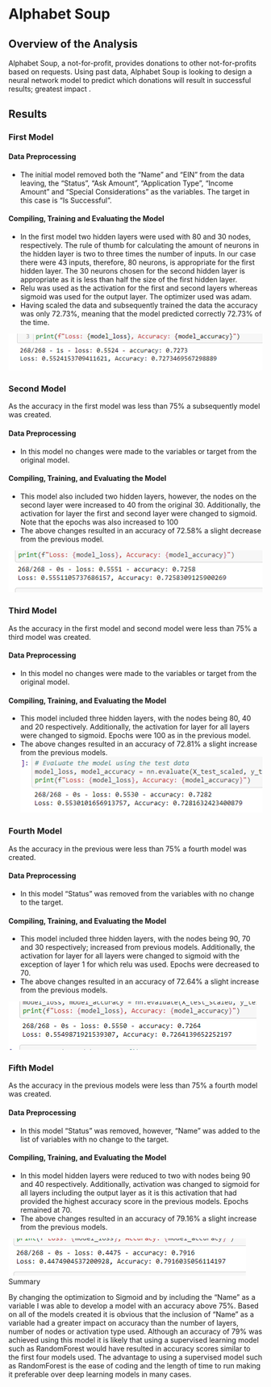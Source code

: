 <h1>Alphabet Soup</h1>
<h2>Overview of the Analysis</h2>
<p>Alphabet Soup, a not-for-profit, provides donations to other not-for-profits based on requests.  Using past data, Alphabet Soup is looking to design a neural network model to predict which donations will result in successful results; greatest impact .</p>
<h2>Results</h2>
<h3>First Model</h3>
<h4>Data Preprocessing</h4>
<ul>
<li>The initial model removed both the “Name” and “EIN” from the data leaving, the “Status”, “Ask Amount”, “Application Type”, “Income Amount” and “Special Considerations” as the variables.  The target in this case is “Is Successful”. </li>
</ul>
<h4>Compiling, Training and Evaluating the Model</h4>
<ul>
<li>In the first model two hidden layers were used with 80 and 30 nodes, respectively.   The rule of thumb for calculating the amount of neurons in the hidden layer is two to three times the number of inputs.  In our case there were 43 inputs, therefore, 80 neurons, is appropriate for the first hidden layer.  The 30 neurons chosen for the second hidden layer is appropriate as it is less than half the size of the first hidden layer.<//li>
<li>Relu was used as the activation for the first and second layers whereas sigmoid was used for the output layer. The optimizer used was adam.</li>
<li>Having scaled the data and subsequently trained the data the accuracy was only 72.73%, meaning that the model predicted correctly 72.73% of the time.</li>
</ul>
<img src="https://github.com/bedwardssmith/Neural_Network_Charity_Analysis/blob/main/Images/Original.png">
<h3>Second Model</h3>
<p>As the accuracy in the first model was less than 75% a subsequently model was created.</p>
<h4>Data Preprocessing</h4>
<ul>
<li>In this model no changes were made to the variables or target from the original model.</li>
</ul>
<h4>Compiling, Training, and Evaluating the Model</h4>
<ul>
<li>This model also included two hidden layers, however, the nodes on the second layer were increased to 40 from the original 30.  Additionally, the activation for layer the first and second layer were changed to sigmoid.  Note that the epochs was also increased to 100</li>
<li>The above changes resulted in an accuracy of 72.58% a slight decrease from the previous model.</li>
</ul>
<img src="https://github.com/bedwardssmith/Neural_Network_Charity_Analysis/blob/main/Images/Optimization_1.png">
<h3>Third Model</h3>
<p>As the accuracy in the first model and second model were less than 75% a third model was created.</p>
<h4>Data Preprocessing</h4>
<ul>
<li>In this model no changes were made to the variables or target from the original model.</li>
</ul>
<h4>Compiling, Training, and Evaluating the Model</h4>
<ul>
<li>This model included three hidden layers, with the nodes being 80, 40 and 20 respectively.  Additionally, the activation for layer for all layers were changed to sigmoid.  Epochs were 100 as in the previous model.</li>
<li>The above changes resulted in an accuracy of 72.81% a slight increase from the previous models.</li>
<img src="https://github.com/bedwardssmith/Neural_Network_Charity_Analysis/blob/main/Images/Optimization_2.png">
</ul>
<h3>Fourth Model</h3>
<p>As the accuracy in the previous were less than 75% a fourth model was created.</p>
<h4>Data Preprocessing</h4>
<ul>
<li>In this model “Status” was removed from the variables with no change to the target. </li>
</ul>
<h4>Compiling, Training, and Evaluating the Model</h4>
<ul>
<li>This model included three hidden layers, with the nodes being 90, 70 and 30 respectively; increased from previous models.  Additionally, the activation for layer for all layers were changed to sigmoid with the exception of layer 1 for which relu was used.  Epochs were decreased to 70. </li>
<li>The above changes resulted in an accuracy of 72.64% a slight increase from the previous models.</li>
</ul>
<img src="https://github.com/bedwardssmith/Neural_Network_Charity_Analysis/blob/main/Images/Optimization_3.png">
<h3>Fifth Model</h3>
<p>As the accuracy in the previous models were less than 75% a fourth model was created.</p>
<h4>Data Preprocessing</h4>
<ul>
<li>In this model “Status” was removed, however, “Name” was added to the list of variables with no change to the target. </li>
</ul>
<h4>Compiling, Training, and Evaluating the Model</h4>
<ul>
<li>In this model hidden layers were reduced to two with nodes being 90 and 40 respectively.  Additionally, activation was changed to sigmoid for all layers including the output layer as it is this activation that had provided the highest accuracy score in the previous models.  Epochs remained at 70. </li>
<li>The above changes resulted in an accuracy of 79.16% a slight increase from the previous models.</li>
</ul>
<img src="https://github.com/bedwardssmith/Neural_Network_Charity_Analysis/blob/main/Images/Optimization_4.png"
<h2>Summary</h2>
<p>By changing the optimization to Sigmoid and by including the “Name” as a variable I was able to develop a model with an accuracy above 75%.  Based on all of the models created it is obvious that the inclusion of “Name” as a variable had a greater impact on accuracy than the number of layers, number of nodes or activation type used.  Although an accuracy of 79% was achieved using this model it is likely that using a supervised learning model such as RandomForest would have resulted in accuracy scores similar to the first four models used.  The advantage to using a supervised model such as RandomForest is the ease of coding and the length of time to run making it preferable over deep learning models in many cases.</p>

